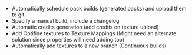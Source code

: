 - Automatically schedule pack builds (generated packs) and upload them to git
- Specify a manual build, include a changelog
- Automatic credits generation (add credits on texture upload)
- Add Optifine textures to Texture Mappings (Might need an alternate solution since properties will need adding too)
- Automatically add textures to a new branch (Continuous builds)
